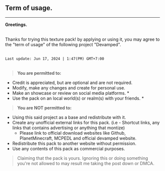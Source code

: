 ## Term of usage.
---
**Greetings.**<br><br>

Thanks for trying this texture pack! by applying or using it, you may agree to the "term of usage" of the following project "Devamped".<br><br>

`Last update: Jun 17, 2024 | 1:47(PM) GMT+7:00`<br><br>
> **You are permitted to:**
- Credit is appreciated, but are optional
and are not required.
- Modify, make any changes and create for personal use.
- Make an showcase or review on social media platforms. *
- Use the pack on an local world(s) or realm(s) with
  your friends. *
> **You are NOT permitted to:**
- Using this said project as a base and redistribute with it.
- Create any unofficial external links for this pack.
  (i.e - Shortcut links, any links that contains
  advertising or anything that montize)
    - Please link to official download websites like Github,
      PlanetMinecraft, MCPEDL and official devamped website.
- Redistribute this pack to another website without
  permission.
- Use any contents of this pack as commercial purposes.

> Claiming that the pack is yours.
Ignoring this or doing something you're not allowed to may result me taking the post down or DMCA.